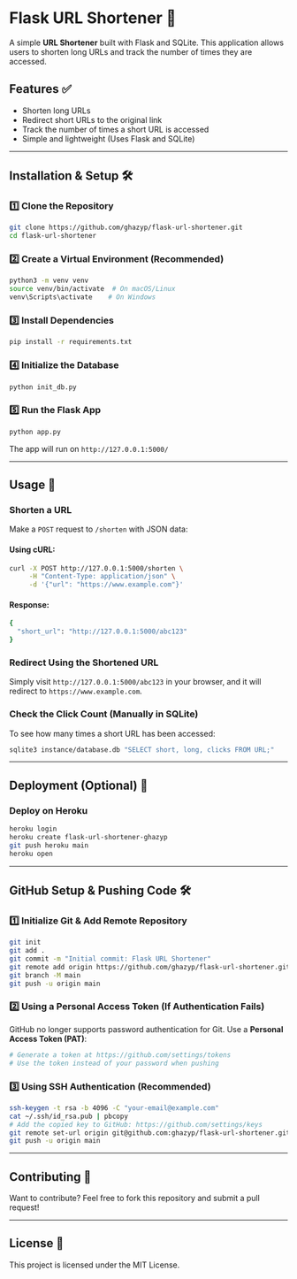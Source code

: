 # Flask URL Shortener 🚀

A simple **URL Shortener** built with Flask and SQLite. This application allows users to shorten long URLs and track the number of times they are accessed.

## Features ✅
- Shorten long URLs
- Redirect short URLs to the original link
- Track the number of times a short URL is accessed
- Simple and lightweight (Uses Flask and SQLite)

---

## Installation & Setup 🛠

### **1️⃣ Clone the Repository**
```bash
git clone https://github.com/ghazyp/flask-url-shortener.git
cd flask-url-shortener
```
### **2️⃣ Create a Virtual Environment (Recommended)**
```bash
python3 -m venv venv
source venv/bin/activate  # On macOS/Linux
venv\Scripts\activate    # On Windows
```
### **3️⃣ Install Dependencies**
```bash
pip install -r requirements.txt
```
### **4️⃣ Initialize the Database**
```bash
python init_db.py
```
### **5️⃣ Run the Flask App**
```bash
python app.py
```
The app will run on ```http://127.0.0.1:5000/```

---

## **Usage 🚀**
### **Shorten a URL**
Make a ```POST``` request to ```/shorten``` with JSON data:
#### **Using cURL:**
```bash
curl -X POST http://127.0.0.1:5000/shorten \
     -H "Content-Type: application/json" \
     -d '{"url": "https://www.example.com"}'
```
#### **Response:**
```bash
{
  "short_url": "http://127.0.0.1:5000/abc123"
}
```

### **Redirect Using the Shortened URL**
Simply visit ```http://127.0.0.1:5000/abc123``` in your browser, and it will redirect to ```https://www.example.com```.
### **Check the Click Count (Manually in SQLite)**
To see how many times a short URL has been accessed:
```bash
sqlite3 instance/database.db "SELECT short, long, clicks FROM URL;"
```

---

## **Deployment (Optional) 🚀**
### **Deploy on Heroku**
```bash
heroku login
heroku create flask-url-shortener-ghazyp
git push heroku main
heroku open
```

---

## **GitHub Setup & Pushing Code 🛠**
### **1️⃣ Initialize Git & Add Remote Repository**
```bash
git init
git add .
git commit -m "Initial commit: Flask URL Shortener"
git remote add origin https://github.com/ghazyp/flask-url-shortener.git
git branch -M main
git push -u origin main
```

### **2️⃣ Using a Personal Access Token (If Authentication Fails)**
GitHub no longer supports password authentication for Git. Use a **Personal Access Token (PAT)**:
```bash
# Generate a token at https://github.com/settings/tokens
# Use the token instead of your password when pushing
```

### **3️⃣ Using SSH Authentication (Recommended)**
```bash
ssh-keygen -t rsa -b 4096 -C "your-email@example.com"
cat ~/.ssh/id_rsa.pub | pbcopy
# Add the copied key to GitHub: https://github.com/settings/keys
git remote set-url origin git@github.com:ghazyp/flask-url-shortener.git
git push -u origin main
```

---

## **Contributing 🤝**
Want to contribute? Feel free to fork this repository and submit a pull request!

---

## **License 📜**
This project is licensed under the MIT License.
